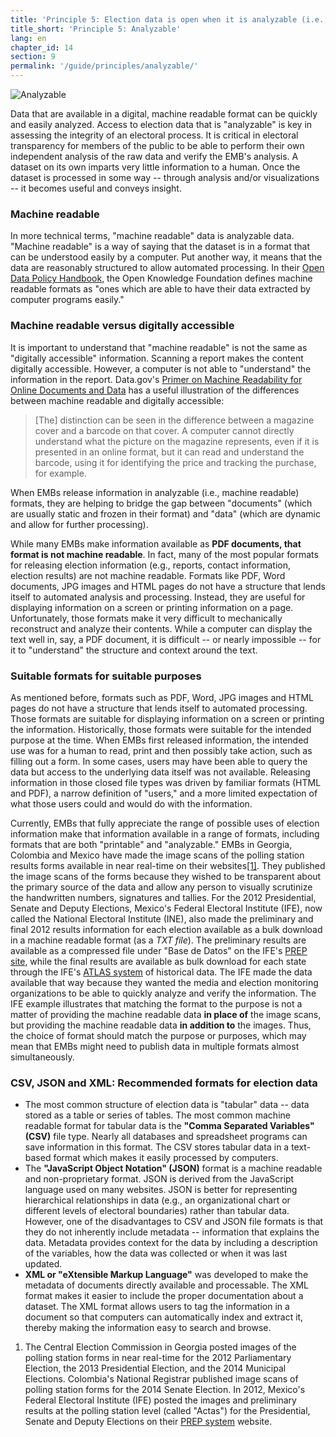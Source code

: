 ```yaml
---
title: 'Principle 5: Election data is open when it is analyzable (i.e., available in a digital, machine readable format)'
title_short: 'Principle 5: Analyzable'
lang: en
chapter_id: 14
section: 9
permalink: '/guide/principles/analyzable/'
---
```


![Analyzable](/images/inventory/principles/analyzable.png)

Data that are available in a digital, machine readable format can be quickly and easily analyzed. Access to election data that is "analyzable" is key in assessing the integrity of an electoral process. It is critical in electoral transparency for members of the public to be able to perform their own independent analysis of the raw data and verify the EMB's analysis. A dataset on its own imparts very little information to a human. Once the dataset is processed in some way -- through analysis and/or visualizations -- it becomes useful and conveys insight.

### Machine readable

In more technical terms, "machine readable" data is analyzable data. "Machine readable" is a way of saying that the dataset is in a format that can be understood easily by a computer. Put another way, it means that the data are reasonably structured to allow automated processing. In their [Open Data Policy Handbook](http://opendatahandbook.org/en/glossary.html), the Open Knowledge Foundation defines machine readable formats as "ones which are able to have their data extracted by computer programs easily."

### Machine readable versus digitally accessible

It is important to understand that "machine readable" is not the same as "digitally accessible" information. Scanning a report makes the content digitally accessible. However, a computer is not able to "understand" the information in the report. Data.gov's [Primer on Machine Readability for Online Documents and Data](https://www.data.gov/developers/blog/primer-machine-readability-online-documents-and-data) has a useful illustration of the differences between machine readable and digitally accessible:

> \[The\] distinction can be seen in the difference between a magazine cover and a barcode on that cover. A computer cannot directly understand what the picture on the magazine represents, even if it is presented in an online format, but it can read and understand the barcode, using it for identifying the price and tracking the purchase, for example.

When EMBs release information in analyzable (i.e., machine readable) formats, they are helping to bridge the gap between "documents" (which are usually static and frozen in their format) and "data" (which are dynamic and allow for further processing).

While many EMBs make information available as **PDF documents, that format is not machine readable**. In fact, many of the most popular formats for releasing election information (e.g., reports, contact information, election results) are not machine readable. Formats like PDF, Word documents, JPG images and HTML pages do not have a structure that lends itself to automated analysis and processing. Instead, they are useful for displaying information on a screen or printing information on a page. Unfortunately, those formats make it very difficult to mechanically reconstruct and analyze their contents. While a computer can display the text well in, say, a PDF document, it is difficult -- or nearly impossible -- for it to "understand" the structure and context around the text.

### Suitable formats for suitable purposes

As mentioned before, formats such as PDF, Word, JPG images and HTML pages do not have a structure that lends itself to automated processing. Those formats are suitable for displaying information on a screen or printing the information. Historically, those formats were suitable for the intended purpose at the time. When EMBs first released information, the intended use was for a human to read, print and then possibly take action, such as filling out a form. In some cases, users may have been able to query the data but access to the underlying data itself was not available. Releasing information in those closed file types was driven by familiar formats (HTML and PDF), a narrow definition of "users," and a more limited expectation of what those users could and would do with the information.

Currently, EMBs that fully appreciate the range of possible uses of election information make that information available in a range of formats, including formats that are both "printable" and "analyzable." EMBs in Georgia, Colombia and Mexico have made the image scans of the polling station results forms available in near real-time on their websites[\[1\]](#footnote-1). They published the image scans of the forms because they wished to be transparent about the primary source of the data and allow any person to visually scrutinize the handwritten numbers, signatures and tallies. For the 2012 Presidential, Senate and Deputy Elections, Mexico's Federal Electoral Institute (IFE), now called the National Electoral Institute (INE), also made the preliminary and final 2012 results information for each election available as a bulk download in a machine readable format (as a _TXT file_). The preliminary results are available as a compressed file under "Base de Datos" on the IFE's [PREP site](https://prep2012.ife.org.mx/prep/NACIONAL/PresidenteNacionalVPC.html), while the final results are available as bulk download for each state through the IFE's [ATLAS system](http://siceef.ife.org.mx/pef2012/SICEEF2012.html#) of historical data. The IFE made the data available that way because they wanted the media and election monitoring organizations to be able to quickly analyze and verify the information. The IFE example illustrates that matching the format to the purpose is not a matter of providing the machine readable data **in place of** the image scans, but providing the machine readable data **in addition to** the images. Thus, the choice of format should match the purpose or purposes, which may mean that EMBs might need to publish data in multiple formats almost simultaneously.

### CSV, JSON and XML: Recommended formats for election data

*   The most common structure of election data is "tabular" data -- data stored as a table or series of tables. The most common machine readable format for tabular data is the **"Comma Separated Variables" (CSV)** file type. Nearly all databases and spreadsheet programs can save information in this format. The CSV stores tabular data in a text-based format which makes it easily processed by computers.
*   The **"JavaScript Object Notation" (JSON)** format is a machine readable and non-proprietary format. JSON is derived from the JavaScript language used on many websites. JSON is better for representing hierarchical relationships in data (e.g., an organizational chart or different levels of electoral boundaries) rather than tabular data. However, one of the disadvantages to CSV and JSON file formats is that they do not inherently include metadata -- information that explains the data. Metadata provides context for the data by including a description of the variables, how the data was collected or when it was last updated.
*   **XML or "eXtensible Markup Language"** was developed to make the metadata of documents directly available and processable. The XML format makes it easier to include the proper documentation about a dataset. The XML format allows users to tag the information in a document so that computers can automatically index and extract it, thereby making the information easy to search and browse.

1.  [](#reference-1)The Central Election Commission in Georgia posted images of the polling station forms in near real-time for the 2012 Parliamentary Election, the 2013 Presidential Election, and the 2014 Municipal Elections. Colombia's National Registrar published image scans of polling station forms for the 2014 Senate Election. In 2012, Mexico's Federal Electoral Institute (IFE) posted the images and preliminary results at the polling station level (called "Actas") for the Presidential, Senate and Deputy Elections on their [PREP system](https://prep2012.ife.org.mx/prep/introduccion.html) website.
